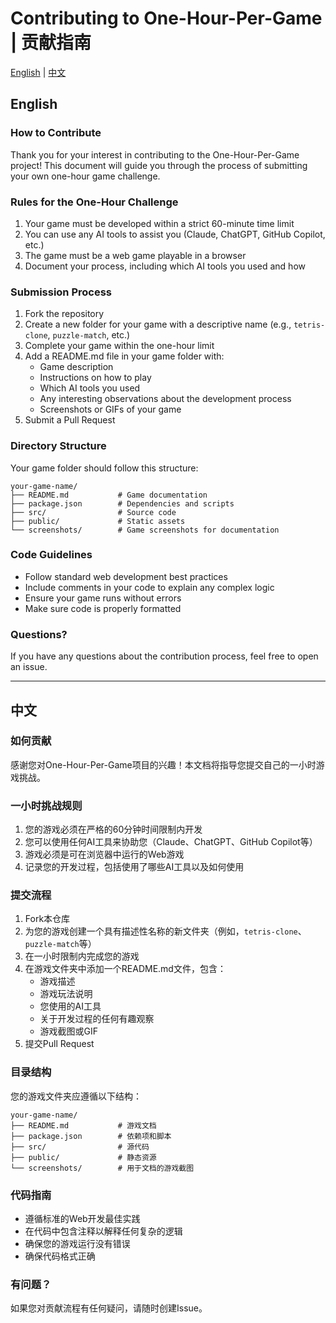# Contributing to One-Hour-Per-Game | 贡献指南

[English](#english) | [中文](#中文)

<a name="english"></a>
## English

### How to Contribute
Thank you for your interest in contributing to the One-Hour-Per-Game project! This document will guide you through the process of submitting your own one-hour game challenge.

### Rules for the One-Hour Challenge
1. Your game must be developed within a strict 60-minute time limit
2. You can use any AI tools to assist you (Claude, ChatGPT, GitHub Copilot, etc.)
3. The game must be a web game playable in a browser
4. Document your process, including which AI tools you used and how

### Submission Process
1. Fork the repository
2. Create a new folder for your game with a descriptive name (e.g., `tetris-clone`, `puzzle-match`, etc.)
3. Complete your game within the one-hour limit
4. Add a README.md file in your game folder with:
   - Game description
   - Instructions on how to play
   - Which AI tools you used
   - Any interesting observations about the development process
   - Screenshots or GIFs of your game
5. Submit a Pull Request

### Directory Structure
Your game folder should follow this structure:
```
your-game-name/
├── README.md           # Game documentation
├── package.json        # Dependencies and scripts
├── src/                # Source code
├── public/             # Static assets
└── screenshots/        # Game screenshots for documentation
```

### Code Guidelines
- Follow standard web development best practices
- Include comments in your code to explain any complex logic
- Ensure your game runs without errors
- Make sure code is properly formatted

### Questions?
If you have any questions about the contribution process, feel free to open an issue.

---

<a name="中文"></a>
## 中文

### 如何贡献
感谢您对One-Hour-Per-Game项目的兴趣！本文档将指导您提交自己的一小时游戏挑战。

### 一小时挑战规则
1. 您的游戏必须在严格的60分钟时间限制内开发
2. 您可以使用任何AI工具来协助您（Claude、ChatGPT、GitHub Copilot等）
3. 游戏必须是可在浏览器中运行的Web游戏
4. 记录您的开发过程，包括使用了哪些AI工具以及如何使用

### 提交流程
1. Fork本仓库
2. 为您的游戏创建一个具有描述性名称的新文件夹（例如，`tetris-clone`、`puzzle-match`等）
3. 在一小时限制内完成您的游戏
4. 在游戏文件夹中添加一个README.md文件，包含：
   - 游戏描述
   - 游戏玩法说明
   - 您使用的AI工具
   - 关于开发过程的任何有趣观察
   - 游戏截图或GIF
5. 提交Pull Request

### 目录结构
您的游戏文件夹应遵循以下结构：
```
your-game-name/
├── README.md           # 游戏文档
├── package.json        # 依赖项和脚本
├── src/                # 源代码
├── public/             # 静态资源
└── screenshots/        # 用于文档的游戏截图
```

### 代码指南
- 遵循标准的Web开发最佳实践
- 在代码中包含注释以解释任何复杂的逻辑
- 确保您的游戏运行没有错误
- 确保代码格式正确

### 有问题？
如果您对贡献流程有任何疑问，请随时创建Issue。 